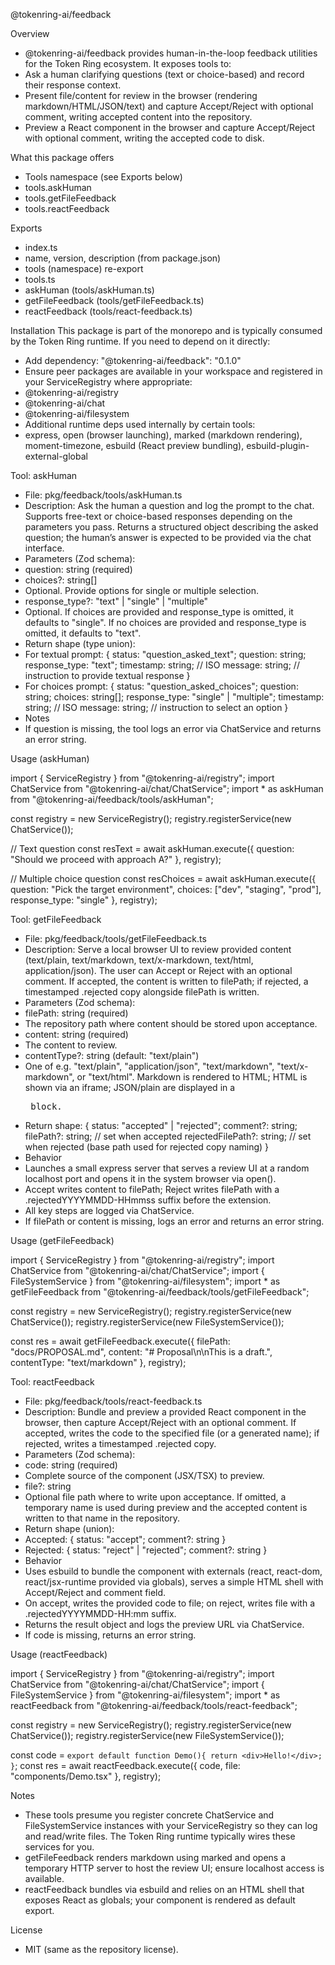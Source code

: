 @tokenring-ai/feedback

Overview

- @tokenring-ai/feedback provides human-in-the-loop feedback utilities for the Token Ring ecosystem. It exposes tools to:
- Ask a human clarifying questions (text or choice-based) and record their response context.
- Present file/content for review in the browser (rendering markdown/HTML/JSON/text) and capture Accept/Reject with
  optional comment, writing accepted content into the repository.
- Preview a React component in the browser and capture Accept/Reject with optional comment, writing the accepted code
  to disk.

What this package offers

- Tools namespace (see Exports below)
- tools.askHuman
- tools.getFileFeedback
- tools.reactFeedback

Exports

- index.ts
- name, version, description (from package.json)
- tools (namespace) re-export
- tools.ts
- askHuman (tools/askHuman.ts)
- getFileFeedback (tools/getFileFeedback.ts)
- reactFeedback (tools/react-feedback.ts)

Installation
This package is part of the monorepo and is typically consumed by the Token Ring runtime. If you need to depend on it
directly:

- Add dependency: "@tokenring-ai/feedback": "0.1.0"
- Ensure peer packages are available in your workspace and registered in your ServiceRegistry where appropriate:
- @tokenring-ai/registry
- @tokenring-ai/chat
- @tokenring-ai/filesystem
- Additional runtime deps used internally by certain tools:
- express, open (browser launching), marked (markdown rendering), moment-timezone, esbuild (React preview bundling),
  esbuild-plugin-external-global

Tool: askHuman

- File: pkg/feedback/tools/askHuman.ts
- Description: Ask the human a question and log the prompt to the chat. Supports free-text or choice-based responses
  depending on the parameters you pass. Returns a structured object describing the asked question; the human’s answer is
  expected to be provided via the chat interface.
- Parameters (Zod schema):
- question: string (required)
- choices?: string[]
- Optional. Provide options for single or multiple selection.
- response_type?: "text" | "single" | "multiple"
- Optional. If choices are provided and response_type is omitted, it defaults to "single". If no choices are provided
  and response_type is omitted, it defaults to "text".
- Return shape (type union):
- For textual prompt:
  {
  status: "question_asked_text";
  question: string;
  response_type: "text";
  timestamp: string; // ISO
  message: string; // instruction to provide textual response
  }
- For choices prompt:
  {
  status: "question_asked_choices";
  question: string;
  choices: string[];
  response_type: "single" | "multiple";
  timestamp: string; // ISO
  message: string; // instruction to select an option
  }
- Notes
- If question is missing, the tool logs an error via ChatService and returns an error string.

Usage (askHuman)

import { ServiceRegistry } from "@tokenring-ai/registry";
import ChatService from "@tokenring-ai/chat/ChatService";
import * as askHuman from "@tokenring-ai/feedback/tools/askHuman";

const registry = new ServiceRegistry();
registry.registerService(new ChatService());

// Text question
const resText = await askHuman.execute({ question: "Should we proceed with approach A?" }, registry);

// Multiple choice question
const resChoices = await askHuman.execute({
question: "Pick the target environment",
choices: ["dev", "staging", "prod"],
response_type: "single"
}, registry);

Tool: getFileFeedback

- File: pkg/feedback/tools/getFileFeedback.ts
- Description: Serve a local browser UI to review provided content (text/plain, text/markdown, text/x-markdown,
  text/html, application/json). The user can Accept or Reject with an optional comment. If accepted, the content is
  written to filePath; if rejected, a timestamped .rejected copy alongside filePath is written.
- Parameters (Zod schema):
- filePath: string (required)
- The repository path where content should be stored upon acceptance.
- content: string (required)
- The content to review.
- contentType?: string (default: "text/plain")
- One of e.g. "text/plain", "application/json", "text/markdown", "text/x-markdown", or "text/html". Markdown is
  rendered to HTML; HTML is shown via an iframe; JSON/plain are displayed in a <pre> block.
- Return shape:
  {
  status: "accepted" | "rejected";
  comment?: string;
  filePath?: string; // set when accepted
  rejectedFilePath?: string; // set when rejected (base path used for rejected copy naming)
  }
- Behavior
- Launches a small express server that serves a review UI at a random localhost port and opens it in the system browser
  via open().
- Accept writes content to filePath; Reject writes filePath with a .rejectedYYYYMMDD-HHmmss suffix before the
  extension.
- All key steps are logged via ChatService.
- If filePath or content is missing, logs an error and returns an error string.

Usage (getFileFeedback)

import { ServiceRegistry } from "@tokenring-ai/registry";
import ChatService from "@tokenring-ai/chat/ChatService";
import { FileSystemService } from "@tokenring-ai/filesystem";
import * as getFileFeedback from "@tokenring-ai/feedback/tools/getFileFeedback";

const registry = new ServiceRegistry();
registry.registerService(new ChatService());
registry.registerService(new FileSystemService());

const res = await getFileFeedback.execute({
filePath: "docs/PROPOSAL.md",
content: "# Proposal\n\nThis is a draft.",
contentType: "text/markdown"
}, registry);

Tool: reactFeedback

- File: pkg/feedback/tools/react-feedback.ts
- Description: Bundle and preview a provided React component in the browser, then capture Accept/Reject with an optional
  comment. If accepted, writes the code to the specified file (or a generated name); if rejected, writes a timestamped
  .rejected copy.
- Parameters (Zod schema):
- code: string (required)
- Complete source of the component (JSX/TSX) to preview.
- file?: string
- Optional file path where to write upon acceptance. If omitted, a temporary name is used during preview and the
  accepted content is written to that name in the repository.
- Return shape (union):
- Accepted: { status: "accept"; comment?: string }
- Rejected: { status: "reject" | "rejected"; comment?: string }
- Behavior
- Uses esbuild to bundle the component with externals (react, react-dom, react/jsx-runtime provided via globals),
  serves a simple HTML shell with Accept/Reject and comment field.
- On accept, writes the provided code to file; on reject, writes file with a .rejectedYYYYMMDD-HH:mm suffix.
- Returns the result object and logs the preview URL via ChatService.
- If code is missing, returns an error string.

Usage (reactFeedback)

import { ServiceRegistry } from "@tokenring-ai/registry";
import ChatService from "@tokenring-ai/chat/ChatService";
import { FileSystemService } from "@tokenring-ai/filesystem";
import * as reactFeedback from "@tokenring-ai/feedback/tools/react-feedback";

const registry = new ServiceRegistry();
registry.registerService(new ChatService());
registry.registerService(new FileSystemService());

const code = `export default function Demo(){ return <div>Hello!</div>; }`;
const res = await reactFeedback.execute({ code, file: "components/Demo.tsx" }, registry);

Notes

- These tools presume you register concrete ChatService and FileSystemService instances with your ServiceRegistry so
  they can log and read/write files. The Token Ring runtime typically wires these services for you.
- getFileFeedback renders markdown using marked and opens a temporary HTTP server to host the review UI; ensure
  localhost access is available.
- reactFeedback bundles via esbuild and relies on an HTML shell that exposes React as globals; your component is
  rendered as default export.

License

- MIT (same as the repository license).
